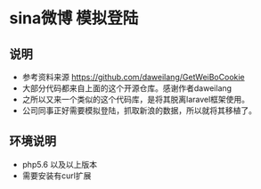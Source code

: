 # sina微博 模拟登陆

## 说明
* 参考资料来源 https://github.com/daweilang/GetWeiBoCookie
* 大部分代码都来自上面的这个开源仓库。感谢作者daweilang
* 之所以又来一个类似的这个代码库，是将其脱离laravel框架使用。
* 公司同事正好需要模拟登陆，抓取新浪的数据，所以就将其移植了。

## 环境说明
* php5.6 以及以上版本
* 需要安装有curl扩展
